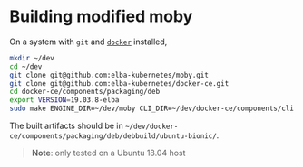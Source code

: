 # Building modified moby

On a system with `git` and [`docker`](https://docs.docker.com/install/linux/docker-ce/ubuntu/#install-using-the-repository) installed,

```bash
mkdir ~/dev
cd ~/dev
git clone git@github.com:elba-kubernetes/moby.git
git clone git@github.com:elba-kubernetes/docker-ce.git
cd docker-ce/components/packaging/deb
export VERSION=19.03.8-elba
sudo make ENGINE_DIR=~/dev/moby CLI_DIR=~/dev/docker-ce/components/cli VERSION=19.03.8-elba ubuntu-bionic
```

The built artifacts should be in `~/dev/docker-ce/components/packaging/deb/debbuild/ubuntu-bionic/`.

> **Note**: only tested on a Ubuntu 18.04 host
